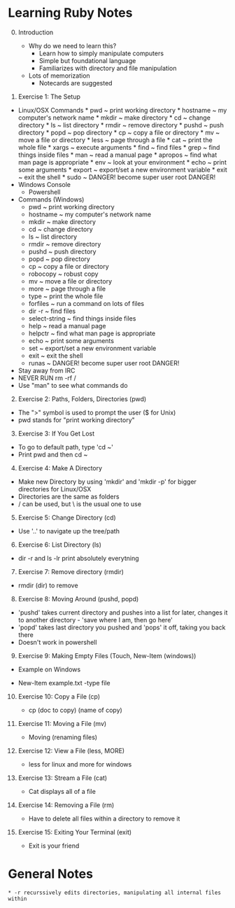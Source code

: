 # Learning Ruby Notes  


0. Introduction
	* Why do we need to learn this?
		- Learn how to simply manipulate computers
		- Simple but foundational language
		- Familiarizes with directory and file manipulation
	* Lots of memorization
		- Notecards are suggested

1. Exercise 1: The Setup
 * Linux/OSX Commands
		* pwd
			~ print working directory
		* hostname
			~ my computer's network name
		* mkdir
			~ make directory
		* cd
			~ change directory
		* ls
			~ list directory
		* rmdir
			~ remove directory
		* pushd
			~ push directory
		* popd
			~ pop directory
		* cp
			~ copy a file or directory
		* mv
			~ move a file or directory
		* less
			~ page through a file
		* cat
			~ print the whole file
		* xargs
			~ execute arguments
		* find
			~ find files
		* grep
			~ find things inside files
		* man
			~ read a manual page
		* apropos
			~ find what man page is appropriate
		* env
			~ look at your environment
		* echo
			~ print some arguments
		* export
			~ export/set a new environment variable
		* exit
			~ exit the shell
		* sudo
			~ DANGER! become super user root DANGER!
 * Windows Console
	- Powershell
 * Commands (Windows)
	- pwd
		~ print working directory
	- hostname
		~ my computer's network name
	- mkdir
		~ make directory
	- cd
		~ change directory
	- ls
		~ list directory
	- rmdir
		~ remove directory
	- pushd
		~ push directory
	- popd
		~ pop directory
	- cp
		~ copy a file or directory
	- robocopy
		~ robust copy
	- mv
		~ move a file or directory
	- more
		~ page through a file
	- type
		~ print the whole file
	- forfiles
		~ run a command on lots of files
	- dir -r
		~ find files
	- select-string
		~ find things inside files
	- help
		~ read a manual page
	- helpctr
		~ find what man page is appropriate
	- echo
		~ print some arguments
	- set
		~ export/set a new environment variable
	- exit
		~ exit the shell
	- runas
		~ DANGER! become super user root DANGER!
 * Stay away from IRC
 * NEVER RUN rm -rf /
 * Use "man" to see what commands do

2. Exercise 2: Paths, Folders, Directories (pwd)
 * The ">" symbol is used to prompt the user ($ for Unix)
 * pwd stands for "print working directory"

3. Exercise 3: If You Get Lost
 * To go to default path, type 'cd ~'
 * Print pwd and then cd ~

4. Exercise 4: Make A Directory
 * Make new Directory by using 'mkdir' and 'mkdir -p' for bigger directories for Linux/OSX
 * Directories are the same as folders
 * / can be used, but \ is the usual one to use

5. Exercise 5: Change Directory (cd)
 * Use '..' to navigate up the tree/path

6. Exercise 6: List Directory (ls)
 * dir -r and ls -lr print absolutely everytning

7. Exercise 7: Remove directory (rmdir)
 * rmdir (dir) to remove

8. Exercise 8: Moving Around (pushd, popd)
 * 'pushd' takes current directory and pushes into a list for later, changes it to another directory
		- 'save where I am, then go here'
 * 'popd' takes last directory you pushed and 'pops' it off, taking you back there
 * Doesn't work in powershell

9. Exercise 9: Making Empty Files (Touch, New-Item (windows))
 * Example on Windows
  - New-Item example.txt -type file

10. Exercise 10: Copy a File (cp)
	* cp (doc to copy) (name of copy)

11. Exercise 11: Moving a File (mv)
	* Moving (renaming files)

12. Exercise 12: View a File (less, MORE)
	* less for linux and more for windows

13. Exercise 13: Stream a File (cat)
	* Cat displays all of a file

14. Exercise 14: Removing a File (rm)
	* Have to delete all files within a directory to remove it

15. Exercise 15: Exiting Your Terminal (exit)
	* Exit is your friend

# General Notes
	* -r recurssively edits directories, manipulating all internal files within
